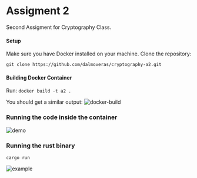 # Assigment 2
Second Assigment for Cryptography Class.

#### Setup
Make sure you have Docker installed on your machine.
Clone the repository:

```git clone https://github.com/dalmoveras/cryptography-a2.git```

#### Building Docker Container
Run: `docker build -t a2 .`

You should get a similar output:
![docker-build](https://github.com/dalmoveras/cryptography-a2/assets/125914597/788c76af-8897-49f1-b202-4b65e41b624c)

### Running the code inside the container

![demo](https://github.com/dalmoveras/cryptography-a2/assets/125914597/7dfb2864-0bf2-4927-8c3d-04ac71eeed4d)

### Running the rust binary
```
cargo run
```
![example](https://github.com/dalmoveras/cryptography-a2/assets/125914597/8525be4d-0b5a-4945-92dd-a4ff0093f296)
